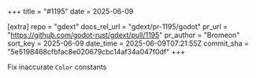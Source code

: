 +++
title = "#1195"
date = 2025-06-09

[extra]
repo = "gdext"
docs_rel_url = "gdext/pr-1195/godot"
pr_url = "https://github.com/godot-rust/gdext/pull/1195"
pr_author = "Bromeon"
sort_key = 2025-06-09
date_time = 2025-06-09T07:21:55Z
commit_sha = "5e5198468cfbfac8e020679cbc14af34a047f0df"
+++

Fix inaccurate `Color` constants

